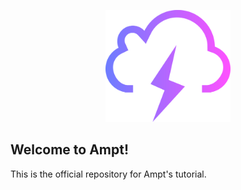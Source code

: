 <p align="center">
    <img src="public/ampt.svg" alt="ampt-logo" width="200"/>
</p>

## Welcome to Ampt!

This is the official repository for Ampt's tutorial.
